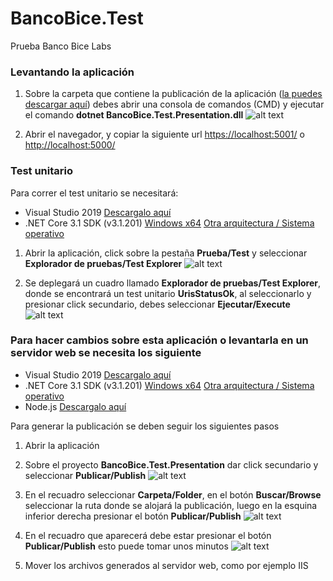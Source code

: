 # BancoBice.Test
Prueba Banco Bice Labs

### Levantando la aplicación
1. Sobre la carpeta que contiene la publicación de la aplicación ([la puedes descargar aquí](https://visualstudio.microsoft.com/es/thank-you-downloading-visual-studio/?sku=Community&rel=16)) debes abrir una consola de comandos (CMD) y ejecutar el comando **dotnet BancoBice.Test.Presentation.dll** 
![alt text](https://fotos.subefotos.com/a664c68b82c1879e68c9ef718e95ff6co.png "CMD dotnet")

2. Abrir el navegador, y copiar la siguiente url [https://localhost:5001/](https://localhost:5001/) o [http://localhost:5000/](http://localhost:5000/)


### Test unitario
Para correr el test unitario se necesitará:
  - Visual Studio 2019 [Descargalo aquí](https://visualstudio.microsoft.com/es/thank-you-downloading-visual-studio/?sku=Community&rel=16)
  - .NET Core 3.1 SDK (v3.1.201) [Windows x64](https://dotnet.microsoft.com/download/dotnet-core/thank-you/sdk-3.1.201-windows-x64-installer) [Otra arquitectura / Sistema operativo](https://dotnet.microsoft.com/download/dotnet-core/3.1)

1. Abrir la aplicación, click sobre la pestaña **Prueba/Test** y seleccionar **Explorador de pruebas/Test Explorer**
![alt text](https://fotos.subefotos.com/02f2d32769233e1e214c1c4194b8dbado.png "Explorador de pruebas")

2. Se deplegará un cuadro llamado **Explorador de pruebas/Test Explorer**, donde se encontrará un test unitario **UrisStatusOk**, al seleccionarlo y presionar click secundario, debes seleccionar **Ejecutar/Execute**
![alt text](https://fotos.subefotos.com/4a7de7f6908e362d873f18421fadf807o.png "Explorador de pruebas")


### Para hacer cambios sobre esta aplicación o levantarla en un servidor web se necesita los siguiente
  - Visual Studio 2019 [Descargalo aquí](https://visualstudio.microsoft.com/es/thank-you-downloading-visual-studio/?sku=Community&rel=16)
  - .NET Core 3.1 SDK (v3.1.201) [Windows x64](https://dotnet.microsoft.com/download/dotnet-core/thank-you/sdk-3.1.201-windows-x64-installer) [Otra arquitectura / Sistema operativo](https://dotnet.microsoft.com/download/dotnet-core/3.1)
  - Node.js [Descargalo aquí](https://nodejs.org/es/download/)
  
Para generar la publicación se deben seguir los siguientes pasos
1. Abrir la aplicación
2. Sobre el proyecto **BancoBice.Test.Presentation** dar click secundario y seleccionar **Publicar/Publish**
![alt text](https://docs.microsoft.com/en-us/visualstudio/deployment/media/quickstart-publish.png?view=vs-2019 "Crear perfil publicación")

3. En el recuadro seleccionar **Carpeta/Folder**, en el botón **Buscar/Browse** seleccionar la ruta donde se alojará la publicación, luego en la esquina inferior derecha presionar el botón **Publicar/Publish**
![alt text](https://docs.microsoft.com/en-us/visualstudio/deployment/media/quickstart-publish-folder.png?view=vs-2019 "Configurar publicación")

4. En el recuadro que aparecerá debe estar presionar el botón **Publicar/Publish** esto puede tomar unos minutos 
![alt text](https://docs.microsoft.com/en-us/visualstudio/deployment/media/quickstart-publish-folder-summary.png?view=vs-2019 "Generar publicación")

5. Mover los archivos generados al servidor web, como por ejemplo IIS
